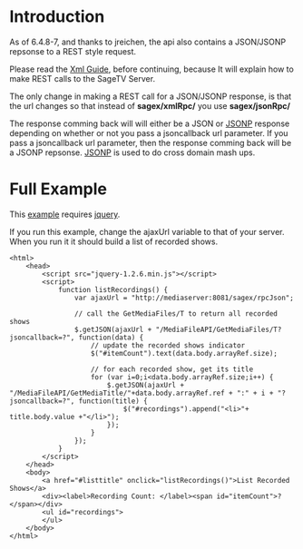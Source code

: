 # Introduction #

As of 6.4.8-7, and thanks to jreichen, the api also contains a JSON/JSONP repsonse to a REST style request.

Please read the [Xml Guide](http://code.google.com/p/customsagetv/wiki/XmlRPCQuickStart), before continuing, because It will explain how to make REST calls to the SageTV Server.

The only change in making a REST call for a JSON/JSONP response, is that the url changes so that instead of **sagex/xmlRpc/** you use **sagex/jsonRpc/**

The response comming back will will either be a JSON or [JSONP](http://bob.pythonmac.org/archives/2005/12/05/remote-json-jsonp/) response depending on whether or not you pass a jsoncallback url parameter.  If you pass a jsoncallback url parameter, then the response comming back will be a JSONP repsonse.  [JSONP](http://bob.pythonmac.org/archives/2005/12/05/remote-json-jsonp/) is used to do cross domain mash ups.

# Full Example #
This [example](http://code.google.com/p/customsagetv/source/browse/trunk/customsagetv/SageAPI/html/test/testJson.html) requires [jquery](http://jquery.com/).

If you run this example, change the ajaxUrl variable to that of your server.  When you run it it should build a list of recorded shows.
```
<html>
	<head>
		<script src="jquery-1.2.6.min.js"></script>
		<script>
			function listRecordings() {
				var ajaxUrl = "http://mediaserver:8081/sagex/rpcJson";
				
				// call the GetMediaFiles/T to return all recorded shows
				$.getJSON(ajaxUrl + "/MediaFileAPI/GetMediaFiles/T?jsoncallback=?", function(data) {
					// update the recorded shows indicator
					$("#itemCount").text(data.body.arrayRef.size);
					
					// for each recorded show, get its title
					for (var i=0;i<data.body.arrayRef.size;i++) {
						$.getJSON(ajaxUrl + "/MediaFileAPI/GetMediaTitle/"+data.body.arrayRef.ref + ":" + i + "?jsoncallback=?", function(title) {
							$("#recordings").append("<li>"+ title.body.value +"</li>");
						});
					}
				});
			}
		</script>
	</head>
	<body>
		<a href="#listtitle" onclick="listRecordings()">List Recorded Shows</a>
		<div><label>Recording Count: </label><span id="itemCount">?</span></div>
		<ul id="recordings">
		</ul>
	</body>
</html>
```